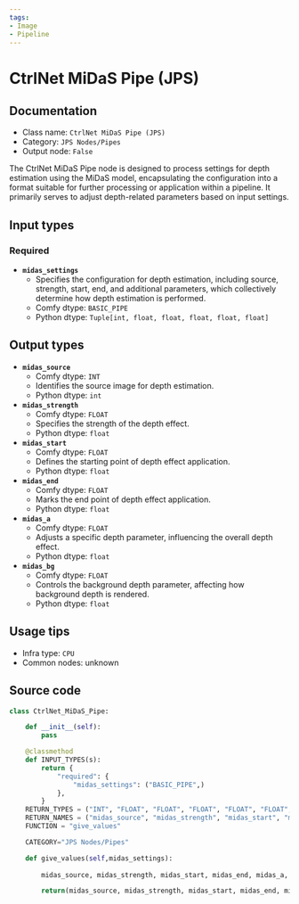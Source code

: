 ```yaml
---
tags:
- Image
- Pipeline
---
```


# CtrlNet MiDaS Pipe (JPS)
## Documentation
- Class name: `CtrlNet MiDaS Pipe (JPS)`
- Category: `JPS Nodes/Pipes`
- Output node: `False`

The CtrlNet MiDaS Pipe node is designed to process settings for depth estimation using the MiDaS model, encapsulating the configuration into a format suitable for further processing or application within a pipeline. It primarily serves to adjust depth-related parameters based on input settings.
## Input types
### Required
- **`midas_settings`**
    - Specifies the configuration for depth estimation, including source, strength, start, end, and additional parameters, which collectively determine how depth estimation is performed.
    - Comfy dtype: `BASIC_PIPE`
    - Python dtype: `Tuple[int, float, float, float, float, float]`
## Output types
- **`midas_source`**
    - Comfy dtype: `INT`
    - Identifies the source image for depth estimation.
    - Python dtype: `int`
- **`midas_strength`**
    - Comfy dtype: `FLOAT`
    - Specifies the strength of the depth effect.
    - Python dtype: `float`
- **`midas_start`**
    - Comfy dtype: `FLOAT`
    - Defines the starting point of depth effect application.
    - Python dtype: `float`
- **`midas_end`**
    - Comfy dtype: `FLOAT`
    - Marks the end point of depth effect application.
    - Python dtype: `float`
- **`midas_a`**
    - Comfy dtype: `FLOAT`
    - Adjusts a specific depth parameter, influencing the overall depth effect.
    - Python dtype: `float`
- **`midas_bg`**
    - Comfy dtype: `FLOAT`
    - Controls the background depth parameter, affecting how background depth is rendered.
    - Python dtype: `float`
## Usage tips
- Infra type: `CPU`
- Common nodes: unknown


## Source code
```python
class CtrlNet_MiDaS_Pipe:

    def __init__(self):
        pass

    @classmethod
    def INPUT_TYPES(s):
        return {
            "required": {
                "midas_settings": ("BASIC_PIPE",)
            },
        }
    RETURN_TYPES = ("INT", "FLOAT", "FLOAT", "FLOAT", "FLOAT", "FLOAT",)
    RETURN_NAMES = ("midas_source", "midas_strength", "midas_start", "midas_end", "midas_a", "midas_bg",)
    FUNCTION = "give_values"

    CATEGORY="JPS Nodes/Pipes"

    def give_values(self,midas_settings):
        
        midas_source, midas_strength, midas_start, midas_end, midas_a, midas_bg = midas_settings

        return(midas_source, midas_strength, midas_start, midas_end, midas_a, midas_bg,)

```
